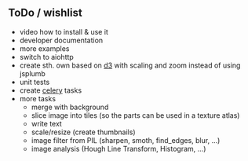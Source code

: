 ## ToDo / wishlist
- video how to install & use it
- developer documentation
- more examples
- switch to aiohttp
- create sth. own based on [d3](http://d3js.org) with scaling and zoom instead of using jsplumb
- unit tests
- create [celery](http://www.celeryproject.org/) tasks
- more tasks
   - merge with background
   - slice image into tiles (so the parts can be used in a texture atlas)
   - write text
   - scale/resize (create thumbnails)
   - image filter from PIL (sharpen, smoth, find_edges, blur, ...)
   - image analysis (Hough Line Transform, Histogram, ...)
